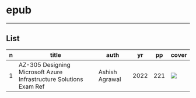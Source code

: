 # epub

---

## List
|n|title|auth|yr|pp|cover|
|-|-----|----|--|--|-----|
|1|AZ-305 Designing Microsoft Azure Infrastructure Solutions<br/>Exam Ref|Ashish Agrawal|2022|221|<img src="https://i.imgur.com/tyAS1JL.png">|
